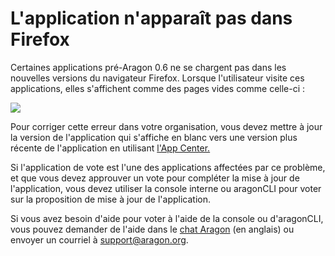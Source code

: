 # L'application n'apparaît pas dans Firefox

Certaines applications pré-Aragon 0.6 ne se chargent pas dans les nouvelles versions du navigateur Firefox. Lorsque l'utilisateur visite ces applications, elles s'affichent comme des pages vides comme celle-ci :

![](https://d33v4339jhl8k0.cloudfront.net/docs/assets/5c98a4fe0428633d2cf3fcf7/images/5e750f8e2c7d3a7e9ae98791/file-3c4P5am8OL.png)

Pour corriger cette erreur dans votre organisation, vous devez mettre à jour la version de l'application qui s'affiche en blanc vers une version plus récente de l'application en utilisant [l'App Center.](../../../produits/aragon-client/explore-template-dao/system-setting/app-center.md)

Si l'application de vote est l'une des applications affectées par ce problème, et que vous devez approuver un vote pour compléter la mise à jour de l'application, vous devez utiliser la console interne ou aragonCLI pour voter sur la proposition de mise à jour de l'application.

Si vous avez besoin d'aide pour voter à l'aide de la console ou d'aragonCLI, vous pouvez demander de l'aide dans le [chat Aragon](https://aragon.chat) (en anglais) ou envoyer un courriel à [support@aragon.org](https://secure.helpscout.net/mailbox/b3f2f8de3c191a09/2804751/).

